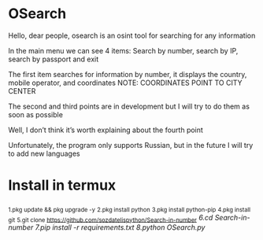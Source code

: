 # OSearch

Hello, dear people, osearch is an osint tool for searching for any information

In the main menu we can see 4 items: Search by number, search by IP, search by passport and exit

The first item searches for information by number, it displays the country, mobile operator, and coordinates NOTE: COORDINATES POINT TO CITY CENTER

The second and third points are in development but I will try to do them as soon as possible

Well, I don’t think it’s worth explaining about the fourth point

Unfortunately, the program only supports Russian, but in the future I will try to add new languages

# Install in termux
<sub>1.pkg update && pkg upgrade -y</sub>
<sub>2.pkg install python</sub>
<sub>3.pkg install python-pip</sub>
<sub>4.pkg install git</sub>
<sub>5.git clone https://github.com/sozdatelispython/Search-in-number</sub>
*6.cd Search-in-number*
*7.pip install -r requirements.txt*
*8.python OSearch.py*